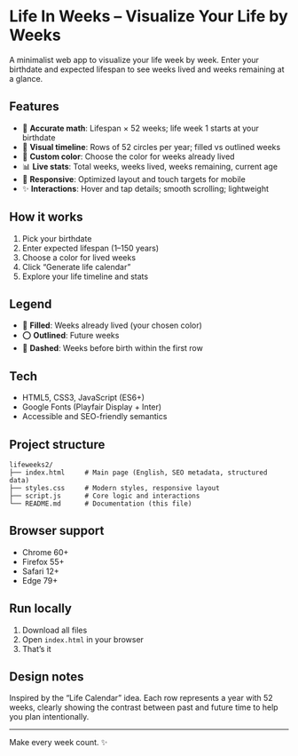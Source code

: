 # Life In Weeks – Visualize Your Life by Weeks

A minimalist web app to visualize your life week by week. Enter your birthdate and expected lifespan to see weeks lived and weeks remaining at a glance.

## Features

- 🎯 **Accurate math**: Lifespan × 52 weeks; life week 1 starts at your birthdate
- 🎨 **Visual timeline**: Rows of 52 circles per year; filled vs outlined weeks
- 🌈 **Custom color**: Choose the color for weeks already lived
- 📊 **Live stats**: Total weeks, weeks lived, weeks remaining, current age
- 📱 **Responsive**: Optimized layout and touch targets for mobile
- ✨ **Interactions**: Hover and tap details; smooth scrolling; lightweight

## How it works

1. Pick your birthdate
2. Enter expected lifespan (1–150 years)
3. Choose a color for lived weeks
4. Click “Generate life calendar”
5. Explore your life timeline and stats

## Legend

- 🔵 **Filled**: Weeks already lived (your chosen color)
- ⭕ **Outlined**: Future weeks
- 🔘 **Dashed**: Weeks before birth within the first row

## Tech

- HTML5, CSS3, JavaScript (ES6+)
- Google Fonts (Playfair Display + Inter)
- Accessible and SEO-friendly semantics

## Project structure

```
lifeweeks2/
├── index.html     # Main page (English, SEO metadata, structured data)
├── styles.css     # Modern styles, responsive layout
├── script.js      # Core logic and interactions
└── README.md      # Documentation (this file)
```

## Browser support

- Chrome 60+
- Firefox 55+
- Safari 12+
- Edge 79+

## Run locally

1. Download all files
2. Open `index.html` in your browser
3. That’s it

## Design notes

Inspired by the “Life Calendar” idea. Each row represents a year with 52 weeks, clearly showing the contrast between past and future time to help you plan intentionally.

---

Make every week count. ✨
